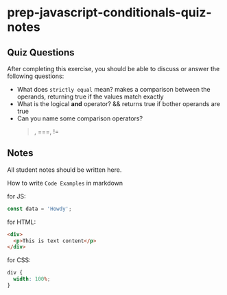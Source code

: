 # prep-javascript-conditionals-quiz-notes

## Quiz Questions

After completing this exercise, you should be able to discuss or answer the following questions:

- What does `strictly equal` mean?
  makes a comparison between the operands, returning true if the values match exactly
- What is the logical **and** operator?
  && returns true if bother operands are true
- Can you name some comparison operators?
  > , ===, !=

## Notes

All student notes should be written here.

How to write `Code Examples` in markdown

for JS:

```javascript
const data = 'Howdy';
```

for HTML:

```html
<div>
  <p>This is text content</p>
</div>
```

for CSS:

```css
div {
  width: 100%;
}
```
